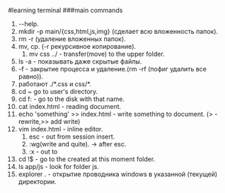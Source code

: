 #learning terminal
###main commands

1. <command> --help.
2. mkdir -p main/{css,html,js,img} (сделает всю вложенность папок).
3. rm -r (удаление вложенных папок).
4. mv, cp. (-r рекурсивное копирование).
    1. mv css ../ - transfer(move) to the upper folder.
5. ls -a - показывать даже скрытые файлы. 
6. -f - закрытие процесса и удаление.(rm -rf (пофиг удалить все равно)).
7. работают ./\*.css и css/\*.
8. cd ~ go to user's directory.
9. cd f: - go to the disk with that name.
10. cat index.html - reading document.
11. echo 'something' >> index.html - write something to document. (> - rewrite,>> add write)
12. vim index.html - inline editor.
    1. esc - out from session insert.
    2. :wg(write and quite). -> after esc.
    3. :x - out to
13. cd !$ - go to the created at this moment folder.
14. ls app/js - look for folder js.
15. explorer . - открытие проводника windows в указанной (текущей) директории.


